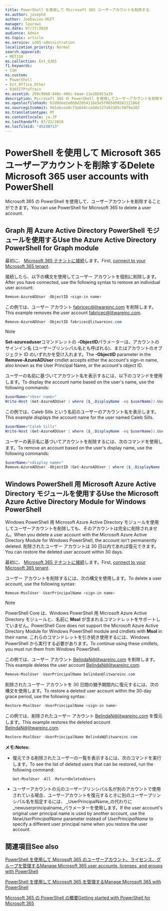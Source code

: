 ```yaml
---
title: PowerShell を使用して Microsoft 365 ユーザーアカウントを削除する
ms.author: josephd
author: JoeDavies-MSFT
manager: laurawi
ms.date: 07/17/2020
audience: Admin
ms.topic: article
ms.service: o365-administration
localization_priority: Normal
search.appverid:
- MET150
ms.collection: Ent_O365
f1.keywords:
- CSH
ms.custom:
- PowerShell
- Ent_Office_Other
- O365ITProTrain
ms.assetid: 209c9868-448c-49bc-baae-11e28b923a39
description: Microsoft 365 の PowerShell を使用してユーザーアカウントを削除する方法について説明します。
ms.openlocfilehash: 62d9dee2e6b0d2054116e5e5f005b5928112186d
ms.sourcegitcommit: 0d1ebcea8c73a644cca3de127a93385c58f9a302
ms.translationtype: MT
ms.contentlocale: ja-JP
ms.lasthandoff: 07/22/2020
ms.locfileid: "45230713"
---
```

# <a name="delete-microsoft-365-user-accounts-with-powershell"></a><span data-ttu-id="0cc63-103">PowerShell を使用して Microsoft 365 ユーザーアカウントを削除する</span><span class="sxs-lookup"><span data-stu-id="0cc63-103">Delete Microsoft 365 user accounts with PowerShell</span></span>

<span data-ttu-id="0cc63-104">Microsoft 365 の PowerShell を使用して、ユーザーアカウントを削除することができます。</span><span class="sxs-lookup"><span data-stu-id="0cc63-104">You can use PowerShell for Microsoft 365 to delete a user account.</span></span>
   
## <a name="use-the-azure-active-directory-powershell-for-graph-module"></a><span data-ttu-id="0cc63-105">Graph 用 Azure Active Directory PowerShell モジュールを使用する</span><span class="sxs-lookup"><span data-stu-id="0cc63-105">Use the Azure Active Directory PowerShell for Graph module</span></span>

<span data-ttu-id="0cc63-106">最初に、 [Microsoft 365 テナントに接続](connect-to-office-365-powershell.md#connect-with-the-azure-active-directory-powershell-for-graph-module)します。</span><span class="sxs-lookup"><span data-stu-id="0cc63-106">First, [connect to your Microsoft 365 tenant](connect-to-office-365-powershell.md#connect-with-the-azure-active-directory-powershell-for-graph-module).</span></span>

<span data-ttu-id="0cc63-107">接続したら、以下の構文を使用してユーザー アカウントを個別に削除します。</span><span class="sxs-lookup"><span data-stu-id="0cc63-107">After you have connected, use the following syntax to remove an individual user account:</span></span>
  
```powershell
Remove-AzureADUser -ObjectID <sign-in name>
```

<span data-ttu-id="0cc63-108">この例では、ユーザー アカウント fabricec@litwareinc.com を削除します。</span><span class="sxs-lookup"><span data-stu-id="0cc63-108">This example removes the user account fabricec@litwareinc.com.</span></span>
  
```powershell
Remove-AzureADUser -ObjectID fabricec@litwareinc.com
```

> [!NOTE]
> <span data-ttu-id="0cc63-109">**Set-azureaduser**コマンドレットの **-ObjectID**パラメーターは、アカウントのサインイン名 (ユーザープリンシパル名とも呼ばれる)、またはアカウントのオブジェクト ID のいずれかを受け入れます。</span><span class="sxs-lookup"><span data-stu-id="0cc63-109">The **-ObjectID** parameter in the **Remove-AzureADUser** cmdlet accepts either the account's sign-in name, also known as the User Principal Name, or the account's object ID.</span></span>
  
<span data-ttu-id="0cc63-110">ユーザーの名前に基づいてアカウント名を表示するには、以下のコマンドを使用します。</span><span class="sxs-lookup"><span data-stu-id="0cc63-110">To display the account name based on the user's name, use the following commands:</span></span>
  
```powershell
$userName="<User name>"
Write-Host (Get-AzureADUser | where {$_.DisplayName -eq $userName}).UserPrincipalName
```

<span data-ttu-id="0cc63-111">この例では、Caleb Sills という名前のユーザーのアカウント名を表示します。</span><span class="sxs-lookup"><span data-stu-id="0cc63-111">This example displays the account name for the user named Caleb Sills.</span></span>
  
```powershell
$userName="Caleb Sills"
Write-Host (Get-AzureADUser | where {$_.DisplayName -eq $userName}).UserPrincipalName
```

<span data-ttu-id="0cc63-112">ユーザーの表示名に基づいてアカウントを削除するには、次のコマンドを使用します。</span><span class="sxs-lookup"><span data-stu-id="0cc63-112">To remove an account based on the user's display name, use the following commands:</span></span>
  
```powershell
$userName="<display name>"
Remove-AzureADUser -ObjectID (Get-AzureADUser | where {$_.DisplayName -eq $userName}).UserPrincipalName
```

## <a name="use-the-microsoft-azure-active-directory-module-for-windows-powershell"></a><span data-ttu-id="0cc63-113">Windows PowerShell 用 Microsoft Azure Active Directory モジュールを使用する</span><span class="sxs-lookup"><span data-stu-id="0cc63-113">Use the Microsoft Azure Active Directory Module for Windows PowerShell</span></span>

<span data-ttu-id="0cc63-114">Windows PowerShell 用 Microsoft Azure Active Directory モジュールを使用してユーザーアカウントを削除しても、そのアカウントは完全に削除されません。</span><span class="sxs-lookup"><span data-stu-id="0cc63-114">When you delete a user account with the Microsoft Azure Active Directory Module for Windows PowerShell, the account isn't permanently deleted.</span></span> <span data-ttu-id="0cc63-115">削除されたユーザー アカウントは 30 日以内であれば復元できます。</span><span class="sxs-lookup"><span data-stu-id="0cc63-115">You can restore the deleted user account within 30 days.</span></span>

<span data-ttu-id="0cc63-116">最初に、 [Microsoft 365 テナントに接続](connect-to-office-365-powershell.md#connect-with-the-microsoft-azure-active-directory-module-for-windows-powershell)します。</span><span class="sxs-lookup"><span data-stu-id="0cc63-116">First, [connect to your Microsoft 365 tenant](connect-to-office-365-powershell.md#connect-with-the-microsoft-azure-active-directory-module-for-windows-powershell).</span></span>

<span data-ttu-id="0cc63-117">ユーザー アカウントを削除するには、次の構文を使用します。</span><span class="sxs-lookup"><span data-stu-id="0cc63-117">To delete a user account, use the following syntax:</span></span>
  
```powershell
Remove-MsolUser -UserPrincipalName <sign-in name>
```

>[!Note]
><span data-ttu-id="0cc63-118">PowerShell Core は、Windows PowerShell 用 Microsoft Azure Active Directory モジュールと、名前に **Msol** が含まれるコマンドレットをサポートしていません。</span><span class="sxs-lookup"><span data-stu-id="0cc63-118">PowerShell Core does not support the Microsoft Azure Active Directory Module for Windows PowerShell module and cmdlets with **Msol** in their name.</span></span> <span data-ttu-id="0cc63-119">これらのコマンドレットを引き続き使用するには、Windows PowerShell から実行する必要があります。</span><span class="sxs-lookup"><span data-stu-id="0cc63-119">To continue using these cmdlets, you must run them from Windows PowerShell.</span></span>
>

<span data-ttu-id="0cc63-120">この例では、ユーザー アカウント BelindaN@litwareinc.com を削除します。</span><span class="sxs-lookup"><span data-stu-id="0cc63-120">This example deletes the user account BelindaN@litwareinc.com.</span></span>
  
```powershell
Remove-MsolUser -UserPrincipalName belindan@litwareinc.com
```

<span data-ttu-id="0cc63-121">削除されたユーザー アカウントを 30 日間の猶予期間内に復元するには、次の構文を使用します。</span><span class="sxs-lookup"><span data-stu-id="0cc63-121">To restore a deleted user account within the 30-day grace period, use the following syntax:</span></span>
  
```powershell
Restore-MsolUser -UserPrincipalName <sign-in name>
```

<span data-ttu-id="0cc63-122">この例では、削除されたユーザー アカウント BelindaN@litwareinc.com を復元します。</span><span class="sxs-lookup"><span data-stu-id="0cc63-122">This example restores the deleted account BelindaN@litwareinc.com.</span></span>
  
```powershell
Restore-MsolUser -UserPrincipalName BelindaN@litwareinc.com
```

 <span data-ttu-id="0cc63-123">**メモ:**</span><span class="sxs-lookup"><span data-stu-id="0cc63-123">**Notes:**</span></span>
  
- <span data-ttu-id="0cc63-124">復元できる削除されたユーザーの一覧を表示するには、次のコマンドを実行します。</span><span class="sxs-lookup"><span data-stu-id="0cc63-124">To see the list of deleted users that can be restored, run the following command:</span></span>
    
  ```powershell
  Get-MsolUser -All -ReturnDeletedUsers
  ```

- <span data-ttu-id="0cc63-125">ユーザーアカウントの元のユーザープリンシパル名が別のアカウントで使用されている場合、ユーザーアカウントを復元するときに別のユーザープリンシパル名を指定するには、 _UserPrincipalName_の代わりに_newuserprincipalname_パラメーターを使用します。</span><span class="sxs-lookup"><span data-stu-id="0cc63-125">If the user account's original user principal name is used by another account, use the _NewUserPrincipalName_ parameter instead of _UserPrincipalName_ to specify a different user principal name when you restore the user account.</span></span>


## <a name="see-also"></a><span data-ttu-id="0cc63-126">関連項目</span><span class="sxs-lookup"><span data-stu-id="0cc63-126">See also</span></span>

[<span data-ttu-id="0cc63-127">PowerShell を使用して Microsoft 365 のユーザーアカウント、ライセンス、グループを管理する</span><span class="sxs-lookup"><span data-stu-id="0cc63-127">Manage Microsoft 365 user accounts, licenses, and groups with PowerShell</span></span>](manage-user-accounts-and-licenses-with-office-365-powershell.md)
  
[<span data-ttu-id="0cc63-128">PowerShell を使用して Microsoft 365 を管理する</span><span class="sxs-lookup"><span data-stu-id="0cc63-128">Manage Microsoft 365 with PowerShell</span></span>](manage-office-365-with-office-365-powershell.md)
  
[<span data-ttu-id="0cc63-129">Microsoft 365 の PowerShell の概要</span><span class="sxs-lookup"><span data-stu-id="0cc63-129">Getting started with PowerShell for Microsoft 365</span></span>](getting-started-with-office-365-powershell.md)
